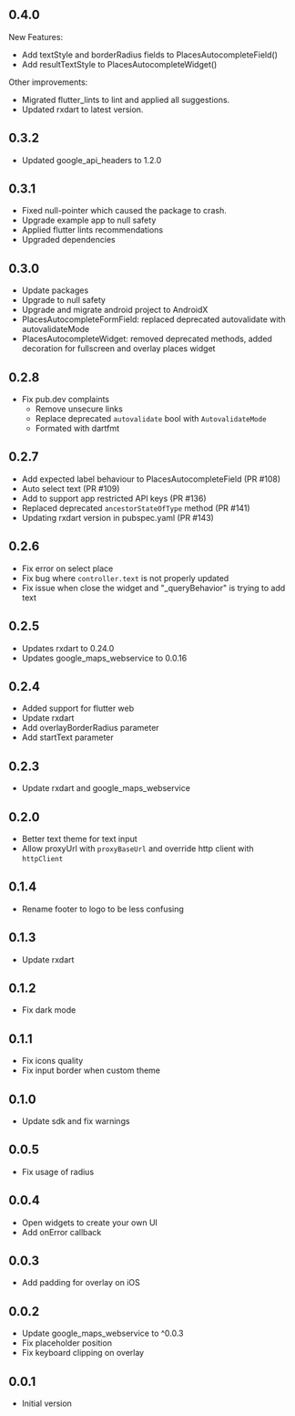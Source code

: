 ## 0.4.0
New Features:
- Add textStyle and borderRadius fields to PlacesAutocompleteField() 
- Add resultTextStyle to PlacesAutocompleteWidget()

Other improvements:
- Migrated flutter_lints to lint and applied all suggestions.
- Updated rxdart to latest version.

## 0.3.2

- Updated google_api_headers to 1.2.0


## 0.3.1

- Fixed null-pointer which caused the package to crash.
- Upgrade example app to null safety
- Applied flutter lints recommendations
- Upgraded dependencies

## 0.3.0

- Update packages
- Upgrade to null safety
- Upgrade and migrate android project to AndroidX
- PlacesAutocompleteFormField: replaced deprecated autovalidate with autovalidateMode
- PlacesAutocompleteWidget: removed deprecated methods, added decoration for fullscreen and overlay places widget

## 0.2.8

- Fix pub.dev complaints
  - Remove unsecure links
  - Replace deprecated `autovalidate` bool with `AutovalidateMode`
  - Formated with dartfmt

## 0.2.7

- Add expected label behaviour to PlacesAutocompleteField (PR #108)
- Auto select text (PR #109)
- Add to support app restricted API keys (PR #136)
- Replaced deprecated `ancestorStateOfType` method (PR #141)
- Updating rxdart version in pubspec.yaml (PR #143)

## 0.2.6

- Fix error on select place
- Fix bug where `controller.text` is not properly updated
- Fix issue when close the widget and "_queryBehavior" is trying to add text

## 0.2.5

- Updates rxdart to 0.24.0
- Updates google_maps_webservice to 0.0.16

## 0.2.4

- Added support for flutter web
- Update rxdart
- Add overlayBorderRadius parameter
- Add startText parameter

## 0.2.3

- Update rxdart and google_maps_webservice

## 0.2.0

- Better text theme for text input
- Allow proxyUrl with `proxyBaseUrl` and override http client with `httpClient`

## 0.1.4

- Rename footer to logo to be less confusing

## 0.1.3

- Update rxdart

## 0.1.2

- Fix dark mode

## 0.1.1

- Fix icons quality
- Fix input border when custom theme

## 0.1.0

- Update sdk and fix warnings

## 0.0.5

- Fix usage of radius

## 0.0.4

- Open widgets to create your own UI
- Add onError callback

## 0.0.3

- Add padding for overlay on iOS

## 0.0.2

- Update google_maps_webservice to ^0.0.3
- Fix placeholder position
- Fix keyboard clipping on overlay

## 0.0.1

- Initial version
